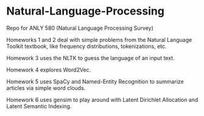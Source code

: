 # Natural-Language-Processing
Repo for ANLY 580 (Natural Language Processing Survey)

Homeworks 1 and 2 deal with simple problems from the Natural Language Toolkit textbook, like frequency distributions, tokenizations, etc.

Homework 3 uses the NLTK to guess the language of an input text.

Homework 4 explores Word2Vec.

Homework 5 uses SpaCy and Named-Entity Recognition to summarize articles via simple word clouds.

Homework 6 uses gensim to play around with Latent Dirichlet Allocation and Latent Semantic Indexing. 
